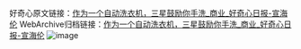 好奇心原文链接：[作为一个自动洗衣机，三星鼓励你手洗_商业_好奇心日报-宣海伦](https://www.qdaily.com/articles/9420.html)
WebArchive归档链接：[作为一个自动洗衣机，三星鼓励你手洗_商业_好奇心日报-宣海伦](http://web.archive.org/web/20190623154225/https://www.qdaily.com/articles/9420.html)
![image](http://ww3.sinaimg.cn/large/007d5XDpgy1g3vf8w85nmj30u02jz4qp)